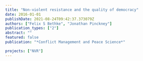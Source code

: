 ```yaml
---
title: "Non-violent resistance and the quality of democracy"
date: 2016-01-01
publishDate: 2021-08-24T09:42:37.373079Z
authors: ["Felix S Bethke", "Jonathan Pinckney"]
publication_types: ["2"]
abstract: ""
featured: false
publication: "*Conflict Management and Peace Science*"

projects: ["NVR"]
---
```


